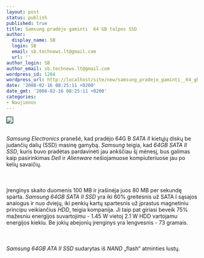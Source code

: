 ```yaml
---
layout: post
status: publish
published: true
title: Samsung pradėjo gaminti  64 GB talpos SSD
author:
  display_name: SB
  login: SB
  email: sb.technews.lt@gmail.com
  url: ''
author_login: SB
author_email: sb.technews.lt@gmail.com
wordpress_id: 1284
wordpress_url: http://localhost/site/new/samsung_pradejo_gaminti__64_gb_talpos_ssd/
date: '2008-02-16 08:25:11 +0200'
date_gmt: '2008-02-16 08:25:11 +0200'
categories:
- Naujienos
---
```

<div class="imgright"><img src="http://tbn0.google.com/images?q=tbn:MmKTqGch7xUo_M:http://www.techshout.com/images/samsung-ssd-new.jpg" border="1"></div>
<p><br><i>Samsung Electronics</i> pranešė, kad pradėjo 64G B <i>SATA II</i> kietųjų diskų be judančių dalių (SSD) masinę gamybą. <i>Samsung</i> teigia, kad <i>64GB SATA II SSD</i>, kuris buvo pradėtas pardavinėti jau ankščiau šį mėnesį, bus galimas kaip pasirinkimas <i>Dell</i> ir <i>Alienware</i> nešiojamuose kompiuteriuose jau po kelių savaičių.<br />
<br><br />
<br>Įrenginys skaito duomenis 100 MB ir įrašinėja juos 80 MB per sekundę sparta. <i>Samsung 64GB SATA II SSD</i> yra iki 60% greitesnis už SATA I sąsajos analogus ir nuo dviejų, iki penkių kartų spartesnis už įprastus magnetiniu principu veikiančius <i>HDD</i>, teigia kompanija. Ji taip pat giriasi beveik 75% mažesniu energijos suvartojimu - 1.45 W vietoj 2.1 W HDD vartojamu energijos kiekiu. Be jokių abejonių įrenginys yra lengvesnis - 73 gramais.<br />
<br><br />
<br><i>Samsung 64GB ATA II SSD</i> sudarytas iš <i>NAND</i> „flash“ atminties lustų.<br />
<br></p>
